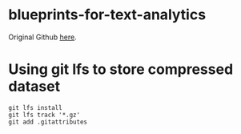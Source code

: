 # blueprints-for-text-analytics

Original Github [here](https://github.com/blueprints-for-text-analytics-python/blueprints-text).


# Using git lfs to store compressed dataset

```
git lfs install
git lfs track '*.gz'
git add .gitattributes
```
